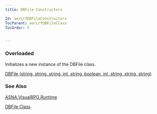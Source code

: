 ```yaml
---
title: DBFile Constructors

Id: aerLrfDBFileConstructors
TocParent: aerLrfDBFileClass
TocOrder: 5


---
```


### Overloaded
Initializes a new instance of the DBFile class.

[DBFile (string, string, string, int, string, boolean, int, string, string, string)](DBFile_DBFileConstructor.html) 

### See Also
[ASNA.VisualRPG.Runtime](ecrLrfRuntimeNamespace.html)

[DBFile Class](ecrLrfDBFileClass.html) 
